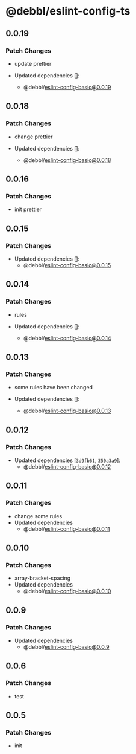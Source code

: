 # @debbl/eslint-config-ts

## 0.0.19

### Patch Changes

- update prettier

- Updated dependencies []:
  - @debbl/eslint-config-basic@0.0.19

## 0.0.18

### Patch Changes

- change prettier

- Updated dependencies []:
  - @debbl/eslint-config-basic@0.0.18

## 0.0.16

### Patch Changes

- init prettier

## 0.0.15

### Patch Changes

- Updated dependencies []:
  - @debbl/eslint-config-basic@0.0.15

## 0.0.14

### Patch Changes

- rules

- Updated dependencies []:
  - @debbl/eslint-config-basic@0.0.14

## 0.0.13

### Patch Changes

- some rules have been changed

- Updated dependencies []:
  - @debbl/eslint-config-basic@0.0.13

## 0.0.12

### Patch Changes

- Updated dependencies [[`3d9fb61`](https://github.com/Debbl/eslint-config/commit/3d9fb6117941598b1a0d398575d62f2cd80b5f02), [`350a3a9`](https://github.com/Debbl/eslint-config/commit/350a3a96f09e45138009fb652d93517b683c0169)]:
  - @debbl/eslint-config-basic@0.0.12

## 0.0.11

### Patch Changes

- change some rules
- Updated dependencies
  - @debbl/eslint-config-basic@0.0.11

## 0.0.10

### Patch Changes

- array-bracket-spacing
- Updated dependencies
  - @debbl/eslint-config-basic@0.0.10

## 0.0.9

### Patch Changes

- Updated dependencies
  - @debbl/eslint-config-basic@0.0.9

## 0.0.6

### Patch Changes

- test

## 0.0.5

### Patch Changes

- init
